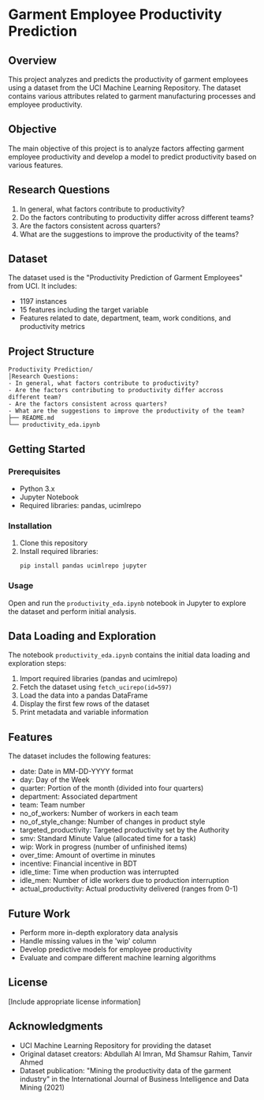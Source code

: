 # Garment Employee Productivity Prediction

## Overview

This project analyzes and predicts the productivity of garment employees using a dataset from the UCI Machine Learning Repository. The dataset contains various attributes related to garment manufacturing processes and employee productivity.

## Objective

The main objective of this project is to analyze factors affecting garment employee productivity and develop a model to predict productivity based on various features.

## Research Questions

1. In general, what factors contribute to productivity?
2. Do the factors contributing to productivity differ across different teams?
3. Are the factors consistent across quarters?
4. What are the suggestions to improve the productivity of the teams?

## Dataset

The dataset used is the "Productivity Prediction of Garment Employees" from UCI. It includes:

- 1197 instances
- 15 features including the target variable
- Features related to date, department, team, work conditions, and productivity metrics

## Project Structure

```
Productivity Prediction/
│Research Questions:
- In general, what factors contribute to productivity?
- Are the factors contributing to productivity differ accross different team?
- Are the factors consistent across quarters?
- What are the suggestions to improve the productivity of the team?
├── README.md
└── productivity_eda.ipynb
```

## Getting Started

### Prerequisites

- Python 3.x
- Jupyter Notebook
- Required libraries: pandas, ucimlrepo

### Installation

1. Clone this repository
2. Install required libraries:
   ```
   pip install pandas ucimlrepo jupyter
   ```

### Usage

Open and run the `productivity_eda.ipynb` notebook in Jupyter to explore the dataset and perform initial analysis.

## Data Loading and Exploration

The notebook `productivity_eda.ipynb` contains the initial data loading and exploration steps:

1. Import required libraries (pandas and ucimlrepo)
2. Fetch the dataset using `fetch_ucirepo(id=597)`
3. Load the data into a pandas DataFrame
4. Display the first few rows of the dataset
5. Print metadata and variable information

## Features

The dataset includes the following features:

- date: Date in MM-DD-YYYY format
- day: Day of the Week
- quarter: Portion of the month (divided into four quarters)
- department: Associated department
- team: Team number
- no_of_workers: Number of workers in each team
- no_of_style_change: Number of changes in product style
- targeted_productivity: Targeted productivity set by the Authority
- smv: Standard Minute Value (allocated time for a task)
- wip: Work in progress (number of unfinished items)
- over_time: Amount of overtime in minutes
- incentive: Financial incentive in BDT
- idle_time: Time when production was interrupted
- idle_men: Number of idle workers due to production interruption
- actual_productivity: Actual productivity delivered (ranges from 0-1)

## Future Work

- Perform more in-depth exploratory data analysis
- Handle missing values in the 'wip' column
- Develop predictive models for employee productivity
- Evaluate and compare different machine learning algorithms

## License

[Include appropriate license information]

## Acknowledgments

- UCI Machine Learning Repository for providing the dataset
- Original dataset creators: Abdullah Al Imran, Md Shamsur Rahim, Tanvir Ahmed
- Dataset publication: "Mining the productivity data of the garment industry" in the International Journal of Business Intelligence and Data Mining (2021)